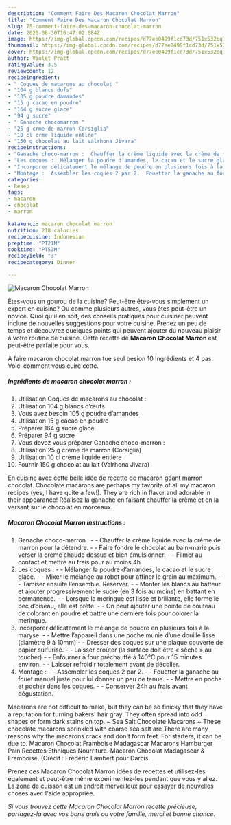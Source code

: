 ```yaml
---
description: "Comment Faire Des Macaron Chocolat Marron"
title: "Comment Faire Des Macaron Chocolat Marron"
slug: 75-comment-faire-des-macaron-chocolat-marron
date: 2020-08-30T16:47:02.684Z
image: https://img-global.cpcdn.com/recipes/d77ee0499f1cd73d/751x532cq70/macaron-chocolat-marron-photo-principale-de-la-recette.jpg
thumbnail: https://img-global.cpcdn.com/recipes/d77ee0499f1cd73d/751x532cq70/macaron-chocolat-marron-photo-principale-de-la-recette.jpg
cover: https://img-global.cpcdn.com/recipes/d77ee0499f1cd73d/751x532cq70/macaron-chocolat-marron-photo-principale-de-la-recette.jpg
author: Violet Pratt
ratingvalue: 3.5
reviewcount: 12
recipeingredient:
- " Coques de macarons au chocolat "
- "104 g blancs dufs"
- "105 g poudre damandes"
- "15 g cacao en poudre"
- "164 g sucre glace"
- "94 g sucre"
- " Ganache chocomarron "
- "25 g crme de marron Corsiglia"
- "10 cl crme liquide entire"
- "150 g chocolat au lait Valrhona Jivara"
recipeinstructions:
- "Ganache choco-marron :  Chauffer la crème liquide avec la crème de marron pour la détendre.  Faire fondre le chocolat au bain-marie puis verser la crème chaude dessus et bien émulsionner.  Filmer au contact et mettre au frais pour au moins 4h"
- "Les coques :  Mélanger la poudre d’amandes, le cacao et le sucre glace.  Mixer le mélange au robot pour affiner le grain au maximum.  Tamiser ensuite l’ensemble. Réserver.  Monter les blancs au batteur et ajouter progressivement le sucre (en 3 fois au moins) en battant en permanence.  Lorsque la meringue est lisse et brillante, elle forme le bec d’oiseau, elle est prête.  On peut ajouter une pointe de couteau de colorant en poudre et battre une dernière fois pour colorer la meringue."
- "Incorporer délicatement le mélange de poudre en plusieurs fois à la maryse.  Mettre l’appareil dans une poche munie d’une douille lisse (diamètre 9 à 10mm)  Dresser des coques sur une plaque couverte de papier sulfurisé.  Laisser croûter (la surface doit être « sèche » au toucher)  Enfourner à four préchauffé à 140°C pour 15 minutes environ.  Laisser refroidir totalement avant de décoller."
- "Montage :  Assembler les coques 2 par 2.  Fouetter la ganache au fouet manuel juste pour lui donner un peu de tenue.  Mettre en poche et pocher dans les coques.  Conserver 24h au frais avant dégustation."
categories:
- Resep
tags:
- macaron
- chocolat
- marron

katakunci: macaron chocolat marron 
nutrition: 218 calories
recipecuisine: Indonesian
preptime: "PT21M"
cooktime: "PT53M"
recipeyield: "3"
recipecategory: Dinner

---
```



![Macaron Chocolat Marron](https://img-global.cpcdn.com/recipes/d77ee0499f1cd73d/751x532cq70/macaron-chocolat-marron-photo-principale-de-la-recette.jpg)

Êtes-vous un gourou de la cuisine? Peut-être êtes-vous simplement un expert en cuisine? Ou comme plusieurs autres, vous êtes peut-être un novice. Quoi qu'il en soit, des conseils pratiques pour cuisiner peuvent inclure de nouvelles suggestions pour votre cuisine. Prenez un peu de temps et découvrez quelques points qui peuvent ajouter du nouveau plaisir à votre routine de cuisine. Cette recette de <strong> Macaron Chocolat Marron </strong> est peut-être parfaite pour vous.

<!--inarticleads1-->

À faire macaron chocolat marron tue seul besion 10 Ingrédients et 4 pas. Voici comment vous cuire cette.

##### Ingrédients de macaron chocolat marron :

1. Utilisation  Coques de macarons au chocolat :
1. Utilisation 104 g blancs d’œufs
1. Vous avez besoin 105 g poudre d’amandes
1. Utilisation 15 g cacao en poudre
1. Préparer 164 g sucre glace
1. Préparer 94 g sucre
1. Vous devez vous préparer  Ganache choco-marron :
1. Utilisation 25 g crème de marron (Corsiglia)
1. Utilisation 10 cl crème liquide entière
1. Fournir 150 g chocolat au lait (Valrhona Jivara)


En cuisine avec cette belle idée de recette de macaron géant marron chocolat. Chocolate macarons are perhaps my favorite of all my macaron recipes (yes, I have quite a few!). They are rich in flavor and adorable in their appearance! Réalisez la ganache en faisant chauffer la crème et en la versant sur le chocolat en morceaux. 

<!--inarticleads2-->

##### Macaron Chocolat Marron instructions :

1. Ganache choco-marron : -  - Chauffer la crème liquide avec la crème de marron pour la détendre. -  - Faire fondre le chocolat au bain-marie puis verser la crème chaude dessus et bien émulsionner. -  - Filmer au contact et mettre au frais pour au moins 4h
1. Les coques : -  - Mélanger la poudre d’amandes, le cacao et le sucre glace. -  - Mixer le mélange au robot pour affiner le grain au maximum. -  - Tamiser ensuite l’ensemble. Réserver. -  - Monter les blancs au batteur et ajouter progressivement le sucre (en 3 fois au moins) en battant en permanence. -  - Lorsque la meringue est lisse et brillante, elle forme le bec d’oiseau, elle est prête. -  - On peut ajouter une pointe de couteau de colorant en poudre et battre une dernière fois pour colorer la meringue.
1. Incorporer délicatement le mélange de poudre en plusieurs fois à la maryse. -  - Mettre l’appareil dans une poche munie d’une douille lisse (diamètre 9 à 10mm) -  - Dresser des coques sur une plaque couverte de papier sulfurisé. -  - Laisser croûter (la surface doit être « sèche » au toucher) -  - Enfourner à four préchauffé à 140°C pour 15 minutes environ. -  - Laisser refroidir totalement avant de décoller.
1. Montage : -  - Assembler les coques 2 par 2. -  - Fouetter la ganache au fouet manuel juste pour lui donner un peu de tenue. -  - Mettre en poche et pocher dans les coques. -  - Conserver 24h au frais avant dégustation.


Macarons are not difficult to make, but they can be so finicky that they have a reputation for turning bakers&#39; hair gray. They often spread into odd shapes or form dark stains on top. ~ Sea Salt Chocolate Macarons ~ These chocolate macarons sprinkled with coarse sea salt are There are many reasons why the macarons crack and don&#39;t form feet. For starters, it can be due to. Macaron Chocolat Framboise Madagascar Macarons Hamburger Pain Recettes Ethniques Nourriture. Macaron Chocolat Madagascar &amp; Framboise. (Crédit : Frédéric Lambert pour Darcis. 

<!--inarticleads1-->

<p>
Prenez ces Macaron Chocolat Marron idées de recettes et utilisez-les également et peut-être même expérimentez-les pendant que vous y allez. La zone de cuisson est un endroit merveilleux pour essayer de nouvelles choses avec l'aide appropriée.
</p>

<p>
<i>Si vous trouvez cette Macaron Chocolat Marron recette précieuse, partagez-la avec vos bons amis ou votre famille, merci et bonne chance.</i>
</p>
